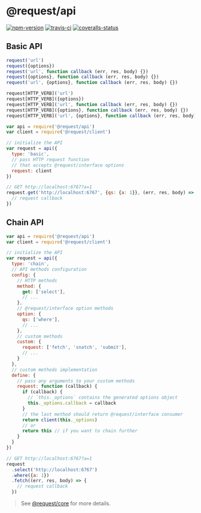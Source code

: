 
# @request/api

[![npm-version]][npm] [![travis-ci]][travis] [![coveralls-status]][coveralls]


## Basic API

```js
request('url')
request({options})
request('url', function callback (err, res, body) {})
request({options}, function callback (err, res, body) {})
request('url', {options}, function callback (err, res, body) {})

request[HTTP_VERB]('url')
request[HTTP_VERB]({options})
request[HTTP_VERB]('url', function callback (err, res, body) {})
request[HTTP_VERB]({options}, function callback (err, res, body) {})
request[HTTP_VERB]('url', {options}, function callback (err, res, body) {})
```

```js
var api = require('@request/api')
var client = require('@request/client')

// initialize the API
var request = api({
  type: 'basic',
  // pass HTTP request function
  // that accepts @request/interface options
  request: client
})

// GET http://localhost:6767?a=1
request.get('http://localhost:6767', {qs: {a: 1}}, (err, res, body) => {
  // request callback
})
```


## Chain API

```js
var api = require('@request/api')
var client = require('@request/client')

// initialize the API
var request = api({
  type: 'chain',
  // API methods configuration
  config: {
    // HTTP methods
    method: {
      get: ['select'],
      // ...
    },
    // @request/interface option methods
    option: {
      qs: ['where'],
      // ...
    },
    // custom methods
    custom: {
      request: ['fetch', 'snatch', 'submit'],
      // ...
    }
  },
  // custom methods implementation
  define: {
    // pass any arguments to your custom methods
    request: function (callback) {
      if (callback) {
        // `this._options` contains the generated options object
        this._options.callback = callback
      }
      // the last method should return @request/interface consumer
      return client(this._options)
      // or
      return this // if you want to chain further
    }
  }
})

// GET http://localhost:6767?a=1
request
  .select('http://localhost:6767')
  .where({a: 1})
  .fetch((err, res, body) => {
    // request callback
  })
```

> See [@request/core][request-core] for more details.


  [npm-version]: http://img.shields.io/npm/v/@request/api.svg?style=flat-square (NPM Version)
  [travis-ci]: https://img.shields.io/travis/request/api/master.svg?style=flat-square (Build Status)
  [coveralls-status]: https://img.shields.io/coveralls/request/api.svg?style=flat-square (Test Coverage)

  [npm]: https://www.npmjs.org/package/@request/api
  [travis]: https://travis-ci.org/request/api
  [coveralls]: https://coveralls.io/r/request/api?branch=master

  [request-core]: https://github.com/request/core
